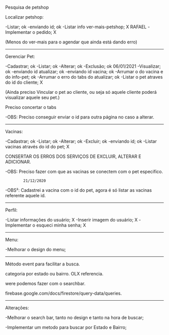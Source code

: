 Pesquisa de petshop


Localizar petshop: 

-Listar;        ok
-enviando id;   ok
-Listar info ver-mais-petshop; X    RAFAEL
-Implementar o pedido; X

(Menos do ver-mais para o agendar que ainda está dando erro)

------------------------------------------------

Gerenciar Pet: 

-Cadastrar;                             ok
-Listar;                                ok
-Alterar;                               ok
-Exclusão;                              ok 06/01/2021
-Visualizar;                            ok
-enviando id atualizar;                 ok
-enviando id vacina;                    ok
-Arrumar o do vacina e do info-pet;     ok
-Arrumar o erro do tabs do atualizar;   ok
-Listar o pet atraves do id do cliente; X

(Ainda preciso Vincular o pet ao cliente, ou seja só aquele cliente poderá visualizar aquele seu pet.)

Preciso concertar o tabs

-OBS: Preciso conseguir enviar o id para outra 
página no caso a alterar.

------------------------------------------------

Vacinas:

-Cadastrar;     ok
-Listar;        ok
-Alterar;       ok
-Excluir;       ok
-enviando id;   ok
-Listar vacinas através do id do pet; X

CONSERTAR OS ERROS DOS SERVIÇOS DE EXCLUIR, ALTERAR E ADICIONAR.

-OBS: Preciso fazer com que as vacinas se 
conectem com o pet especifico.

            21/12/2020
-OBS²: Cadastrei a vacina com o id do pet, agora é só
listar as vacinas referente aquele id.

-----------------------------------------------

Perfil:

-Listar informações do usuário;     X
-Inserir imagem do usuário;         X
-Implementar o esqueci minha senha; X

------------------------------------------------

Menu:

-Melhorar o design do menu;


------------------------------------------------

Método event para facilitar a busca.

categoria por estado ou bairro. OLX referencia.

were podemos fazer com o searchbar.

firebase.google.com/docs/firestore/query-data/queries.


-------------------------------------------------------------------------------------------------------------------
Alterações:


-Melhorar o search bar, tanto no design e tanto na hora de buscar;

-Implementar um metodo para buscar por Estado e Bairro;

 